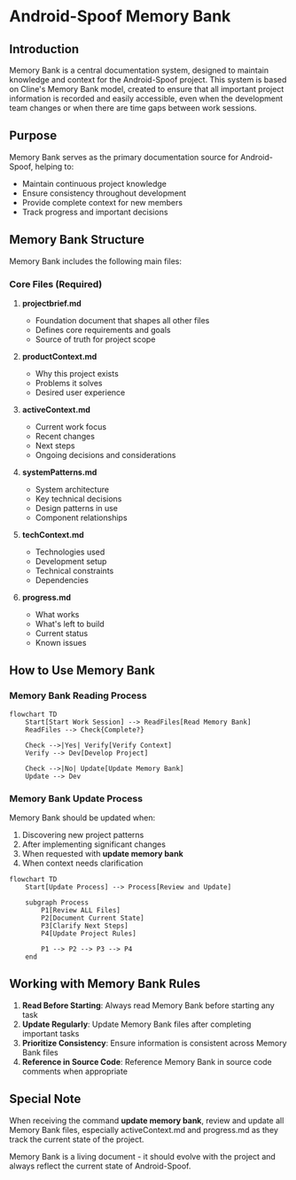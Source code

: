 # Android-Spoof Memory Bank

## Introduction
Memory Bank is a central documentation system, designed to maintain knowledge and context for the Android-Spoof project. This system is based on Cline's Memory Bank model, created to ensure that all important project information is recorded and easily accessible, even when the development team changes or when there are time gaps between work sessions.

## Purpose
Memory Bank serves as the primary documentation source for Android-Spoof, helping to:
- Maintain continuous project knowledge
- Ensure consistency throughout development
- Provide complete context for new members
- Track progress and important decisions

## Memory Bank Structure
Memory Bank includes the following main files:

### Core Files (Required)
1. **projectbrief.md**
   - Foundation document that shapes all other files
   - Defines core requirements and goals
   - Source of truth for project scope

2. **productContext.md**
   - Why this project exists
   - Problems it solves
   - Desired user experience

3. **activeContext.md**
   - Current work focus
   - Recent changes
   - Next steps
   - Ongoing decisions and considerations

4. **systemPatterns.md**
   - System architecture
   - Key technical decisions
   - Design patterns in use
   - Component relationships

5. **techContext.md**
   - Technologies used
   - Development setup
   - Technical constraints
   - Dependencies

6. **progress.md**
   - What works
   - What's left to build
   - Current status
   - Known issues

## How to Use Memory Bank

### Memory Bank Reading Process
```mermaid
flowchart TD
    Start[Start Work Session] --> ReadFiles[Read Memory Bank]
    ReadFiles --> Check{Complete?}
    
    Check -->|Yes| Verify[Verify Context]
    Verify --> Dev[Develop Project]
    
    Check -->|No| Update[Update Memory Bank]
    Update --> Dev
```

### Memory Bank Update Process
Memory Bank should be updated when:
1. Discovering new project patterns
2. After implementing significant changes
3. When requested with **update memory bank**
4. When context needs clarification

```mermaid
flowchart TD
    Start[Update Process] --> Process[Review and Update]
    
    subgraph Process
        P1[Review ALL Files]
        P2[Document Current State]
        P3[Clarify Next Steps]
        P4[Update Project Rules]
        
        P1 --> P2 --> P3 --> P4
    end
```

## Working with Memory Bank Rules
1. **Read Before Starting**: Always read Memory Bank before starting any task
2. **Update Regularly**: Update Memory Bank files after completing important tasks
3. **Prioritize Consistency**: Ensure information is consistent across Memory Bank files
4. **Reference in Source Code**: Reference Memory Bank in source code comments when appropriate

## Special Note
When receiving the command **update memory bank**, review and update all Memory Bank files, especially activeContext.md and progress.md as they track the current state of the project.

Memory Bank is a living document - it should evolve with the project and always reflect the current state of Android-Spoof. 